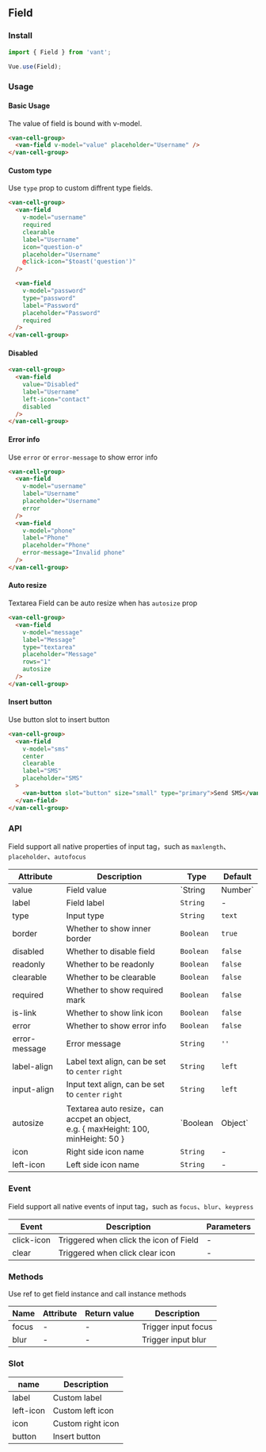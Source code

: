 ## Field

### Install
``` javascript
import { Field } from 'vant';

Vue.use(Field);
```

### Usage

#### Basic Usage
The value of field is bound with v-model.

```html
<van-cell-group>
  <van-field v-model="value" placeholder="Username" />
</van-cell-group>
```

#### Custom type
Use `type` prop to custom diffrent type fields.

```html
<van-cell-group>
  <van-field
    v-model="username"
    required
    clearable
    label="Username"
    icon="question-o"
    placeholder="Username"
    @click-icon="$toast('question')"
  />

  <van-field
    v-model="password"
    type="password"
    label="Password"
    placeholder="Password"
    required
  />
</van-cell-group>
```

#### Disabled

```html
<van-cell-group>
  <van-field
    value="Disabled"
    label="Username"
    left-icon="contact"
    disabled
  />
</van-cell-group>
```

#### Error info
Use `error` or `error-message` to show error info

```html
<van-cell-group>
  <van-field
    v-model="username"
    label="Username"
    placeholder="Username"
    error
  />
  <van-field
    v-model="phone"
    label="Phone"
    placeholder="Phone"
    error-message="Invalid phone"
  />
</van-cell-group>
```

#### Auto resize
Textarea Field can be auto resize when has `autosize` prop

```html
<van-cell-group>
  <van-field
    v-model="message"
    label="Message"
    type="textarea"
    placeholder="Message"
    rows="1"
    autosize
  />
</van-cell-group>
```

#### Insert button
Use button slot to insert button

```html
<van-cell-group>
  <van-field
    v-model="sms"
    center
    clearable
    label="SMS"
    placeholder="SMS"
  >
    <van-button slot="button" size="small" type="primary">Send SMS</van-button>
  </van-field>
</van-cell-group>
```

### API

Field support all native properties of input tag，such as `maxlength`、`placeholder`、`autofocus`

| Attribute | Description | Type | Default |
|------|------|------|------|
| value | Field value | `String | Number` | - |
| label | Field label | `String` | - |
| type | Input type | `String` | `text` |
| border | Whether to show inner border | `Boolean` | `true` |
| disabled | Whether to disable field | `Boolean` | `false` |
| readonly | Whether to be readonly | `Boolean` | `false` |
| clearable | Whether to be clearable | `Boolean` | `false` |
| required | Whether to show required mark | `Boolean` | `false` 
| is-link | Whether to show link icon | `Boolean` | `false` |
| error | Whether to show error info | `Boolean` | `false` |
| error-message | Error message | `String` | `''` |
| label-align | Label text align, can be set to `center` `right` | `String` | `left` |
| input-align | Input text align, can be set to `center` `right` | `String` | `left` |
| autosize | Textarea auto resize，can accpet an object,<br>e.g. { maxHeight: 100, minHeight: 50 } | `Boolean | Object` | `false` |
| icon | Right side icon name | `String` | - |
| left-icon | Left side icon name | `String` | - |

### Event

Field support all native events of input tag，such as `focus`、`blur`、`keypress`

| Event | Description | Parameters |
|------|------|------|
| click-icon | Triggered when click the icon of Field | - |
| clear | Triggered when click clear icon | - |

### Methods

Use ref to get field instance and call instance methods

| Name | Attribute | Return value | Description |
|------|------|------|------|
| focus | - | - | Trigger input focus |
| blur | - | - | Trigger input blur |

### Slot

| name | Description |
|------|------|
| label | Custom label |
| left-icon | Custom left icon |
| icon | Custom right icon |
| button | Insert button |
